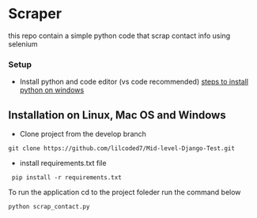 # Scraper
this repo contain a simple python code that scrap contact info using selenium

### Setup

* Install python and code editor (vs code recommended)
  [steps to install python on windows](https://www.tutorialspoint.com/how-to-install-python-in-windows)
  
## Installation on Linux, Mac OS and Windows
* Clone project from the develop branch
```
git clone https://github.com/lilcoded7/Mid-level-Django-Test.git
```
* install requirements.txt file
```
 pip install -r requirements.txt
```
To run the application cd to the project foleder run the command below
 ```
python scrap_contact.py
 ```
